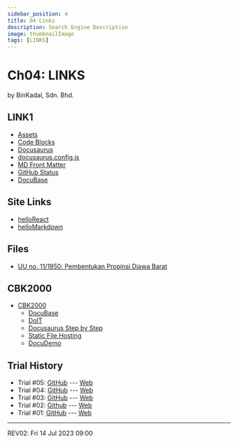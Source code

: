 ```yaml
---
sidebar_position: 4
title: 04 Links
description: Search Engine Description
image: thumbnailImage
tags: [LINKS]
---
```


# Ch04: LINKS
by BinKadal, Sdn. Bhd.

## LINK1
- [Assets](https://docusaurus.io/docs/markdown-features/assets)
- [Code Blocks](https://docs.readme.com/rdmd/docs/code-blocks)
- [Docusaurus](https://docusaurus.io/)
- [docusaurus.config.js](https://docusaurus.io/docs/api/docusaurus-config)
- [MD Front Matter](https://docusaurus.io/docs/api/plugins/@docusaurus/plugin-content-docs#markdown-front-matter)
- [GitHub Status](https://www.githubstatus.com/)
- [DocuBase](https://cbk2000.github.io/docubase/)

## Site Links
- [helloReact](/helloReact)
- [helloMarkdown](/helloMarkdown)

## Files
- [UU no. 11/1950: Pembentukan Propinsi Djawa Barat](/pdf/UU-1950-011-PEMBENTUKAN-PROPINSI-DJAWA-BARAT.pdf)

## CBK2000
- [CBK2000](https://github.com/orgs/cbk2000/repositories)
  - [DocuBase](https://github.com/cbk2000/docubase)
  - [DoIT](https://github.com/cbk2000/doit)
  - [Docusaurus Step by Step](https://github.com/cbk2000/docusaurus-step-by-step)
  - [Static File Hosting](https://github.com/cbk2000/static-file-hosting)
  - [DocuDemo](https://github.com/cbk2000/docudemo)

## Trial History
- Trial #05: [GitHub](https://github.com/yforku/DocuDemo/) --- [Web](https://yforku.github.io/DocuDemo/)
- Trial #04: [GitHub](https://github.com/yforku/docu4/) --- [Web](https://yforku.github.io/docu4/)
- Trial #03: [GitHub](https://github.com/yforku/docu3/) --- [Web](https://yforku.github.io/docu3/)
- Trial #02: [Github](https://github.com/yforku/docu2/) --- [Web](https://yforku.github.io/docu2/)
- Trial #01: [GitHub](https://github.com/yforku/docusaurus/) --- [Web](https://yforku.github.io/docusaurus/)

<hr />

REV02: Fri 14 Jul 2023 09:00

<!--
REV01: Tue 20 Jun 2023 08:00
START: Thu 25 May 2023 19:00
-->

